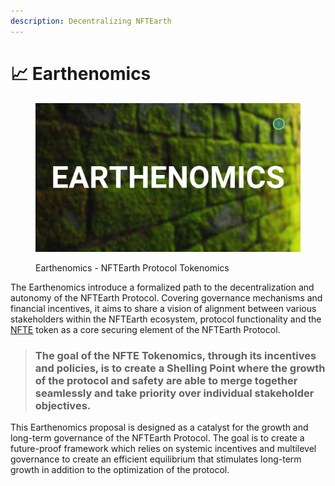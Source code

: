 ```yaml
---
description: Decentralizing NFTEarth
---
```


# 📈 Earthenomics

<figure><img src="../../.gitbook/assets/Earthenomics.svg" alt=""><figcaption><p>Earthenomics - NFTEarth Protocol Tokenomics</p></figcaption></figure>

The Earthenomics introduce a formalized path to the decentralization and autonomy of the NFTEarth Protocol. Covering governance mechanisms and financial incentives, it aims to share a vision of alignment between various stakeholders within the NFTEarth ecosystem, protocol functionality and the [NFTE](https://www.coingecko.com/en/coins/nftearth) token as a core securing element of the NFTEarth Protocol.

> ### The goal of the NFTE Tokenomics, through its incentives and policies, is to create a Shelling Point where the growth of the protocol and safety are able to merge together seamlessly and take priority over individual stakeholder objectives.

This Earthenomics proposal is designed as a catalyst for the growth and long-term governance of the NFTEarth Protocol. The goal is to create a future-proof framework which relies on systemic incentives and multilevel governance to create an efficient equilibrium that stimulates long-term growth in addition to the optimization of the protocol.
